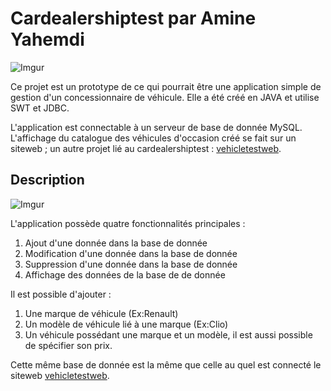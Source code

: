 # Cardealershiptest par Amine Yahemdi

![Imgur](https://i.imgur.com/7TInbB4.png)

Ce projet est un prototype de ce qui pourrait être une application simple de gestion d'un concessionnaire de véhicule. Elle a été créé en JAVA et utilise SWT et JDBC.

L'application est connectable à un serveur de base de donnée MySQL.  L'affichage du catalogue des véhicules d'occasion créé se fait sur un siteweb ; un autre projet lié au cardealershiptest : [vehicletestweb](https://github.com/ghr00/vehicletestweb/).


## Description

![Imgur](https://i.imgur.com/UOqMUap.png)

L'application possède quatre fonctionnalités principales :
1. Ajout d'une donnée dans la base de donnée
2. Modification d'une donnée dans la base de donnée
3. Suppression d'une donnée dans la base de donnée
4. Affichage des données de la base de de donnée

Il est possible d'ajouter :

1. Une marque de véhicule (Ex:Renault)
2. Un modèle de véhicule lié à une marque (Ex:Clio)
3. Un véhicule possédant une marque et un modèle, il est aussi possible de spécifier son prix.

Cette même base de donnée est la même que celle au quel est connecté le siteweb [vehicletestweb](https://github.com/ghr00/vehicletestweb/).
